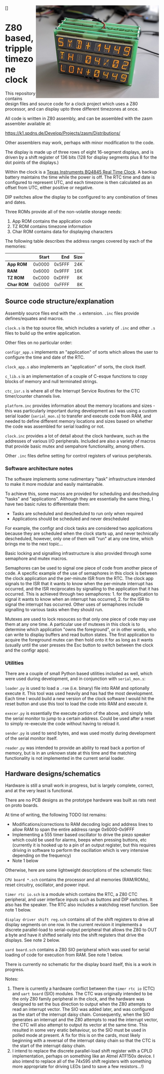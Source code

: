 [<img align="right" src="photo.jpg">]
# Z80 based, tripple timezone clock
This repository contains design files and source code for a clock project which uses a Z80 processor, and can display upto three different timezones at once.

All code is written in Z80 assembly, and can be assembled with the zasm assembler available at:

https://k1.spdns.de/Develop/Projects/zasm/Distributions/

Other assemblers may work, perhaps with minor modification to the code.

The display is made up of three rows of eight 16-segment displays, and is driven by a shift register of 136 bits (128 for display segments plus 8 for the dot points of the displays.)

Within the clock is a [Texas Instruments BQ4845 Real Time Clock](http://www.ti.com/product/BQ4845). A backup battery maintains the time while the power is off. The RTC time and date is configured to represent UTC, and each timezone is then calculated as an offset from UTC, either positive or negative.

DIP switches allow the display to be configured to any combination of times and dates.

Three ROMs provide all of the non-volatile storage needs:

 1. App ROM contains the application code
 2. TZ ROM contains timezone information
 3. Char ROM contains data for displaying characters

The following table describes the address ranges covered by each of the memories:

|              | Start  | End    | Size |
| ------------ | ------:| ------:| ----:|
| **App ROM**  | 0x0000 | 0x5FFF |  24K |
| **RAM**      | 0x6000 | 0x9FFF |  16K |
| **TZ ROM**   | 0xC000 | 0xDFFF |   8K |
| **Char ROM** | 0xE000 | 0xFFFF |   8K |



## Source code structure/explanation
Assembly source files end with the `.s` extension. `.inc` files provide defines/equates and macros.

`clock.s` is the top source file, which includes a variety of `.inc` and other `.s` files to build up the entire application.

Other files on no particular order:

`configr_app.s` implements an "application" of sorts which allows the user to configure the time and date of the RTC.

`clock_app.s` also implements an "application" of sorts, the clock itself.

`c_lib.s` is an implementation of a couple of C-esque functions to copy blocks of memory and null terminated strings.

`ctc_isr.s` is where all of the Interrupt Service Routines for the CTC timer/counter channels live.

`platform.inc` provides information about the memory locations and sizes - this was particularly important during development as I was using a custom serial loader (`serial_mon.s`) to transfer and execute code from RAM, and needed to define different memory locations and sizes based on whether the code was assembled for serial loading or not.

`clock.inc` provides a lot of detail about the clock hardware, such as the addresses of various I/O peripherals. Included are also a variety of macros that provide basic mutex and sempahore functionality, among others.

Other `.inc` files define setting for control registers of various peripherals.

### Software architecture notes
The software implements some rudimentary "task" infrastructure intended to make it more modular and easily maintainable.

To achieve this, some macros are provided for scheduling and descheduling "tasks" and "applications". Although they are essentially the same thing, I have two basic rules to differentiate them:

 - Tasks are scheduled and descheduled to run only when required
 - Applications should be scheduled and never descheduled

For example, the configr and clock tasks are considered two applications because they are scheduled when the clock starts up, and never technically descheduled, however, only one of them will "run" at any one time, which brings me to the next topic...

Basic locking and signalling infrastructure is also provided through some semaphore and mutex macros.

Semaphores can be used to signal one piece of code from another piece of code. A specific example of the use of semaphores in this clock is between the clock application and the per-minute ISR from the RTC. The clock app signals to the ISR that it wants to know when the per-minute interrupt has occurred, and the ISR reciprocates by signalling to the application that it has occurred. This is achieved through two semaphores: 1. for the application to signal it wants to know when an interrupt has occurred, 2. for the ISR to signal the interrupt has occurred. Other uses of semaphores include signalling to various tasks when they should run.

Mutexes are used to lock resouces so that only one piece of code may use them at any one time. A particular use of mutexes in this clock is to determine which application "owns the foreground", or in other words, who can write to display buffers and read button states. The first application to acquire the foreground mutex can then hold onto it for as long as it wants (usually until the user presses the Esc button to switch between the clock and the configr apps).

### Utilities

There are a couple of small Python based utilities included as well, which were used during development, and in conjunction with `serial_mon.s`:

`loader.py` is used to load a `.rom` (i.e. binary) file into RAM and optionally execute it. This tool was used heavily and has had the most development. Each time I would build a new version of the clock software I would hit the reset button and use this tool to load the code into RAM and execute it.

`execer.py` is essentially the execute portion of the above, and simply tells the serial monitor to jump to a certain address. Could be used after a reset to simply re-execute the code without having to reload it.

`sender.py` is used to send bytes, and was used mostly during development of the serial monitor itself.

`reader.py` was intended to provide an ability to read back a portion of memory, but is in an unknown state at this time and the matching functionality is not implemented in the current serial loader.

## Hardware designs/schematics
Hardware is still a small work in progress, but is largely complete, correct, and at the very least is functional.

There are no PCB designs as the prototype hardware was built as rats nest on proto boards.

At time of writing, the following TODO list remains:

 - Modifications/corrections to RAM decoding logic and address lines to allow RAM to span the entire address range 0x6000-0x9FFF
 - Implementing a 555 timer based oscillator to drive the piezo speaker which could be used for alarms, beeps when pressing buttons, etc (currently it is hooked up to a pin of an output register, but this requires driving in software to perform the oscillation which is very intensive depending on the frequency)
 - Note 1 below

Otherwise, here are some lightweight descriptions of the schematic files:

`CPU board *.sch` contains the processor and all memories (RAM/ROMs), reset circuitry, oscillator, and power input.

`timer rtc io.sch` is a module which contains the RTC, a Z80 CTC peripheral, and user interface inputs such as buttons and DIP switches. It also has the speaker. The RTC also includes a watchdog reset function. See note 1 below.

`display driver shift reg.sch` contains all of the shift registers to drive all display segments on one row. In the current revision it implements a discrete parallel-load to serial-output peripheral that allows the Z80 to OUT a byte and have it shifted serially into the shift registers that drive the displays. See note 2 below.

`uard board.sch` contains a Z80 SIO peripheral which was used for serial loading of code for execution from RAM. See note 1 below.

There is currently no schematic for the display board itself, this is a work in progress.

Notes:
 1. There is currently a hardware conflict between the `timer rtc io` (CTC) and `uart board` (SIO) modules. The CTC was originally intended to be the only Z80 family peripheral in the clock, and the hardware was designed to set the bus direction to output when the Z80 attempts to read an interrupt vector. The SIO was added later, and was configured as the start of the interrupt daisy chain. Consequently, when the SIO generates an interrupt and the Z80 attempts to read the interrupt vector, the CTC will also attempt to output its vector at the same time. This resulted in some very eratic behaviour, so the SIO must be used in polled mode at present. A fix for this is on the cards, most likely beginning with a reversal of the interrupt daisy chain so that the CTC is the start of the interrupt daisy chain.
 2. I intend to replace the discrete parallel-load shift register with a CPLD implementation, perhaps on something like an Atmel ATF150x device. I also intend to replace all of the 74x595 shift registers with something more appropriate for driving LEDs (and to save a few resistors...!)
